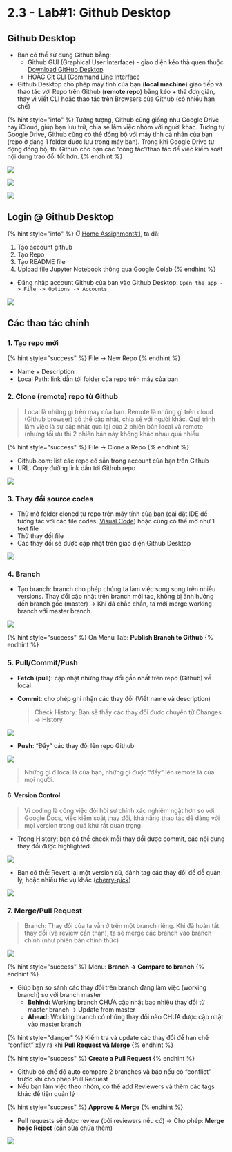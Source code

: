 # 2.3 - Lab\#1: Github Desktop

## Github Desktop

* Bạn có thể sử dụng Github bằng:
  * Github GUI \(Graphical User Interface\) - giao diện kéo thả quen thuộc [Download GitHub Desktop](https://desktop.github.com/)
  * HOẶC [Git](https://git-scm.com/book/en/v2/Getting-Started-The-Command-Line) CLI \([Command Line Interface](https://www.codecademy.com/articles/command-line-commands#:~:text=The%20command%20line%20is%20a,or%20Finder%20on%20Mac%20OS.)
* Github Desktop cho phép máy tính của bạn \(**local machine**\) giao tiếp và thao tác với Repo trên Github \(**remote repo**\) bằng kéo + thả đơn giản, thay vì viết CLI hoặc thao tác trên Browsers của Github \(có nhiều hạn chế\)

{% hint style="info" %}
Tưởng tượng, Github cũng giống như Google Drive hay iCloud, giúp bạn lưu trữ, chia sẻ làm việc nhóm với người khác. Tương tự Google Drive, Github cũng có thể đồng bộ với máy tính cá nhân của bạn \(repo ở dạng 1 folder được lưu trong máy bạn\). Trong khi Google Drive tự động đồng bộ, thì Github cho bạn các “công tắc”/thao tác để việc kiểm soát nội dung trao đổi tốt hơn.
{% endhint %}

![](../../.gitbook/assets/image%20%28110%29.png)

![](../../.gitbook/assets/image%20%28109%29.png)

![](../../.gitbook/assets/image%20%28102%29.png)

## Login @ Github Desktop

{% hint style="info" %}
Ở [Home Assignment\#1](../1-data-strategy-and-metrics/1.4-home-assignment.md), ta đã:  
1. Tạo account github  
2. Tạo Repo  
3. Tạo README file  
4. Upload file Jupyter Notebook thông qua Google Colab
{% endhint %}

* Đăng nhập account Github của bạn vào Github Desktop: `Open the app -> File -> Options -> Accounts`

![](../../.gitbook/assets/image%20%28103%29.png)

## Các thao tác chính

### 1. Tạo repo mới

{% hint style="success" %}
File -&gt; New Repo
{% endhint %}

* Name + Description
* Local Path: link dẫn tới folder của repo trên máy của bạn

### **2. Clone \(remote\) repo từ Github**

> Local là những gì trên máy của bạn. Remote là những gì trên cloud \(Github browser\) có thể cập nhật, chia sẻ với người khác. Quá trình làm việc là sự cập nhật qua lại của 2 phiên bản local và remote \(nhưng tối ưu thì 2 phiên bản này không khác nhau quá nhiều.

{% hint style="success" %}
File -&gt; Clone a Repo
{% endhint %}

* Github.com: list các repo có sẵn trong account của bạn trên Github
* URL: Copy đường link dẫn tới Github repo

![](../../.gitbook/assets/image%20%28112%29.png)

### **3. Thay đổi source codes**

* Thử mở folder cloned từ repo trên máy tính của bạn \(cài đặt IDE để tương tác với các file codes: [Visual Code](https://code.visualstudio.com/download)\) hoặc cũng có thể mở như 1 text file
* Thử thay đổi file 
* Các thay đổi sẽ được cập nhật trên giao diện Github Desktop

![](../../.gitbook/assets/image%20%28115%29.png)

### **4. Branch**

* Tạo branch: branch cho phép chúng ta làm việc song song trên nhiều versions. Thay đổi cập nhật trên branch mới tạo, không bị ảnh hưởng đến branch gốc \(master\) -&gt; Khi đã chắc chắn, ta mới merge working branch với master branch.

![](../../.gitbook/assets/image%20%28107%29.png)

{% hint style="success" %}
On Menu Tab: **Publish Branch to Github**
{% endhint %}

### **5. Pull/Commit/Push**

* **Fetch \(pull\)**: cập nhật những thay đổi gần nhất trên repo \(Github\) về local
* **Commit**: cho phép ghi nhận các thay đổi \(Viết name và description\)

  > Check History: Bạn sẽ thấy các thay đổi được chuyển từ Changes -&gt; History

![](../../.gitbook/assets/image%20%28117%29.png)

* **Push**: “Đẩy” các thay đổi lên repo Github 

![](../../.gitbook/assets/image%20%28104%29.png)

> Những gì ở local là của bạn, những gì được “đẩy” lên remote là của mọi người.

#### 6. Version Control

> Vì coding là công việc đòi hòi sự chính xác nghiêm ngặt hơn so với Google Docs, việc kiểm soát thay đổi, khả năng thao tác dễ dàng với mọi version trong quá khứ rất quan trọng.

* Trong History: bạn có thể check mỗi thay đổi được commit, các nội dung thay đổi được highlighted.

![](../../.gitbook/assets/image%20%28105%29.png)

* Bạn có thể: Revert lại một version cũ, đánh tag các thay đổi để dễ quản lý, hoặc nhiều tác vụ khác \([cherry-pick](https://www.atlassian.com/git/tutorials/cherry-pick)\)

![](../../.gitbook/assets/image%20%28114%29.png)

### 7. Merge/Pull Request

> Branch: Thay đổi của ta vẫn ở trên một branch riêng. Khi đã hoàn tất thay đổi \(và review cẩn thận\), ta sẽ merge các branch vào branch chính \(như phiên bản chính thức\)

![](../../.gitbook/assets/image%20%28106%29.png)

{% hint style="success" %}
Menu: **Branch -&gt; Compare to branch**
{% endhint %}

* Giúp bạn so sánh các thay đổi trên branch đang làm việc \(working branch\) so với branch master
  * **Behind:** Working branch CHƯA cập nhật bao nhiêu thay đổi từ master branch -&gt; Update from master
  * **Ahead:** Working branch có những thay đổi nào CHƯA được cập nhật vào master branch

{% hint style="danger" %}
Kiểm tra và update các thay đổi để hạn chế “conflict” xảy ra khi **Pull Request và Merge**
{% endhint %}

{% hint style="success" %}
**Create a Pull Request**
{% endhint %}

* Github có chế độ auto compare 2 branches và báo nếu có “conflict” trước khi cho phép Pull Request
* Nếu bạn làm việc theo nhóm, có thể add Reviewers và thêm các tags khác để tiện quản lý

{% hint style="success" %}
**Approve & Merge**
{% endhint %}

* Pull requests sẽ được review \(bởi reviewers nếu có\) -&gt; Cho phép: **Merge hoặc Reject** \(cần sửa chữa thêm\)

![](../../.gitbook/assets/image%20%28101%29.png)

